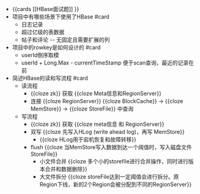 - {{cards [[HBase面试题]] }}
- 项目中有哪些场景下使用了HBase #card
	- 日志记录
	- 超过亿级的表数据
	- 帖子和评论 -- 无固定且需要扩展的列
- 项目中的rowkey是如何设计的 #card
	- userId倒序取模
	- userId + Long.Max - currentTimeStamp 便于scan查询，最近的记录在前
- 简述HBase的读和写流程 #card
	- 读流程
		- {{cloze zk}} 获取 {{cloze Meta信息和RegionServer}}
		- 连接 {{cloze RegionServer}} {{cloze BlockCache}} -> {{cloze MemStore}} -> {{cloze StoreFile}} 中查询
	- 写流程
		- {{cloze zk}} 获取 {{cloze meta信息 和 RegionServer}}
		- 双写 {{cloze 先写入HLog (write ahead log)，再写 MemStore}}
			- {{cloze HLog用于宕机恢复和故障转移}}
		- flush {{cloze 当MemStore写入数据到达一个阈值时，写入磁盘文件 StoreFile}}
			- 小文件合并 {{cloze 多个小的storefile进行合并操作，同时进行版本合并和数据删除}}
			- 大文件拆分 {{cloze storeFile达到一定阈值会进行拆分。原Region下线，新的2个Region会被分配到不同的RegionServer}}